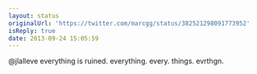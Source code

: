 ```yaml
---
layout: status
originalUrl: 'https://twitter.com/marcgg/status/382521298091773952'
isReply: true
date: 2013-09-24 15:05:59
---
```


@jlalleve everything is ruined. everything. every. things. evrthgn.
